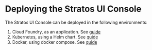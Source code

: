 # Deploying the Stratos UI Console

The Stratos UI Console can be deployed in the following environments:

1. Cloud Foundry, as an application. See [guide](cloud-foundry.md)
1. Kubernetes, using a Helm chart. See [quide](kubernetes/README.md)
1. Docker, using docker compose. See [quide](docker-compose/README.md)
